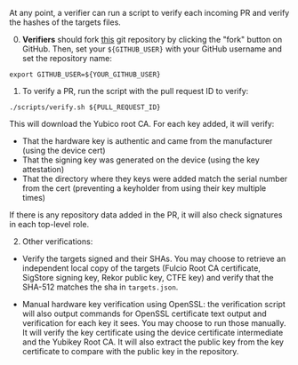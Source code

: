 At any point, a verifier can run a script to verify each incoming PR and verify the hashes of the targets files.

0. **Verifiers** should fork [this](https://github.com/sigstore/root-signing) git repository by clicking the "fork" button on GitHub. Then, set your `${GITHUB_USER}` with your GitHub username and set the repository name:

```
export GITHUB_USER=${YOUR_GITHUB_USER}
```

1. To verify a PR, run the script with the pull request ID to verify:

```
./scripts/verify.sh ${PULL_REQUEST_ID}
```

This will download the Yubico root CA. For each key added, it will verify:
* That the hardware key is authentic and came from the manufacturer (using the device cert)
* That the signing key was generated on the device (using the key attestation)
* That the directory where they keys were added match the serial number from the cert (preventing a keyholder from using their key multiple times)

If there is any repository data added in the PR, it will also check signatures in each top-level role.

2. Other verifications:

  * Verify the targets signed and their SHAs. You may choose to retrieve an independent local copy of the targets (Fulcio Root CA certificate, SigStore signing key, Rekor public key, CTFE key) and verify that the SHA-512 matches the sha in `targets.json`.

  * Manual hardware key verification using OpenSSL: the verification script will also output commands for OpenSSL certificate text output and verification for each key it sees. You may choose to run those manually. It will verify the key certificate using the device certificate intermediate and the Yubikey Root CA. It will also extract the public key from the key certificate to compare with the public key in the repository.


